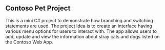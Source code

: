 ## Contoso Pet Project
This is a mini C# project to demonstrate how branching and switching statements are used. The project idea is to create an interface having various menu options for users to interact with. The app allows users to add, update and view the information about stray cats and dogs listed on the Contoso Web App.
